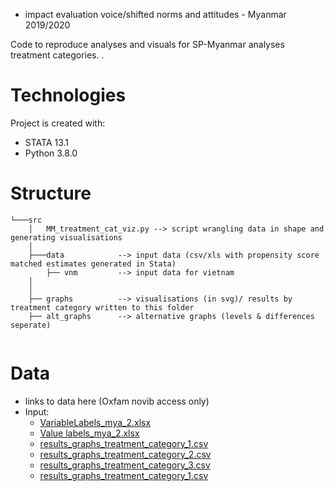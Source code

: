   - impact evaluation voice/shifted norms and attitudes  - Myanmar 2019/2020

Code to reproduce analyses and visuals for SP-Myanmar analyses treatment categories. <add link>. 

# Technologies
Project is created with: 
- STATA 13.1
- Python 3.8.0 

# Structure
``` 
└───src
    │   MM_treatment_cat_viz.py --> script wrangling data in shape and generating visualisations
    │
    ├───data            --> input data (csv/xls with propensity score matched estimates generated in Stata)
        ├── vnm         --> input data for vietnam 
    │       
    │
    ├── graphs          --> visualisations (in svg)/ results by treatment category written to this folder
    ├── alt_graphs      --> alternative graphs (levels & differences seperate)
            
```
# Data 

- links to data here (Oxfam novib access only)
- Input: 
  - [VariableLabels_mya_2.xlsx](https://oxfam.box.com/s/p1qrkjzbjg6bnhzg9t9u6m0uyvrcif85)
  - [Value labels_mya_2.xlsx](https://oxfam.box.com/s/anndmg4o5zlpy3aqo8paulsls8lgdvtv)
  - [results_graphs_treatment_category_1.csv](https://oxfam.box.com/s/c8pvajojnu3idirkwvm2sh1psr4l3n9e)
  - [results_graphs_treatment_category_2.csv](https://oxfam.box.com/s/cffg6nnzc506uhesyvtc0vvt9de3oryr)
  - [results_graphs_treatment_category_3.csv](https://oxfam.box.com/s/dr14lp9mn6t2880ywibl4nzoxtak2upj)
  - [results_graphs_treatment_category_1.csv](https://oxfam.box.com/s/v2wp1z98p2x26ylscc3mno87mnenx61x)
  